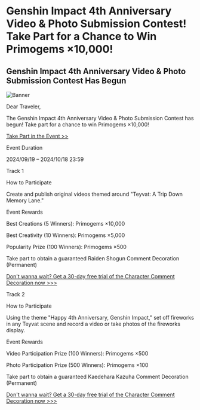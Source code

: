 # Genshin Impact 4th Anniversary Video & Photo Submission Contest! Take Part for a Chance to Win Primogems ×10,000!
## Genshin Impact 4th Anniversary Video & Photo Submission Contest Has Begun
![Banner](https://sdk.hoyoverse.com/upload/ann/2024/09/02/b249ba90d9f40bf28e12180fc8664706_4229799573113235721.png)

Dear Traveler,

The Genshin Impact 4th Anniversary Video & Photo Submission Contest has begun! Take part for a chance to win Primogems ×10,000!

[Take Part in the Event >>](https://www.hoyolab.com/article_pre/16058?utm_medium=notice&utm_source=ingame)

Event Duration

2024/09/19 – <t class="t_gl" contenteditable="false">2024/10/18 23:59</t>

Track 1

How to Participate

Create and publish original videos themed around "Teyvat: A Trip Down Memory Lane."

Event Rewards

Best Creations (5 Winners): Primogems ×10,000

Best Creativity (10 Winners): Primogems ×5,000

Popularity Prize (100 Winners): Primogems ×500

Take part to obtain a guaranteed Raiden Shogun Comment Decoration (Permanent)

[Don't wanna wait? Get a 30-day free trial of the Character Comment Decoration now >>>](https://act.hoyolab.com/ys/event/bbs-event-20240828mimo/index.html?is_need_floating=true&hyl_presentation_style=fullscreen&isNeedFloating=true&utm_campaign=NataDragon&utm_id=2&utm_medium=notification&utm_source=ingame)

Track 2

How to Participate

Using the theme "Happy 4th Anniversary, Genshin Impact," set off fireworks in any Teyvat scene and record a video or take photos of the fireworks display.

Event Rewards

Video Participation Prize (100 Winners): Primogems ×500

Photo Participation Prize (500 Winners): Primogems ×100

Take part to obtain a guaranteed Kaedehara Kazuha Comment Decoration (Permanent)

[Don't wanna wait? Get a 30-day free trial of the Character Comment Decoration now >>>](https://act.hoyolab.com/ys/event/bbs-event-20240828mimo/index.html?is_need_floating=true&hyl_presentation_style=fullscreen&isNeedFloating=true&utm_campaign=NataDragon&utm_id=2&utm_medium=notification&utm_source=ingame)
